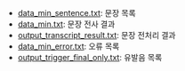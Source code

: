 - [data_min_sentence.txt](data/data_min_sentence.txt): 문장 목록  
- [data_min.txt](data/data_min.txt): 문장 전사 결과   
- [output_transcript_result.txt](data/output_transcript_result.txt): 문장 전처리 결과  
- [data_min_error.txt](data/data_min_error.txt): 오류 목록  
- [output_trigger_final_only.txt](data/output_trigger_final_only.txt): 유발음 목록  
